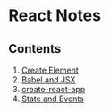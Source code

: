 # React Notes

## Contents
1. [Create Element](https://github.com/wgoode3/react-notes/blob/master/createElement.md)
2. [Babel and JSX](https://github.com/wgoode3/react-notes/blob/master/babel&jsx.md)
3. [create-react-app](https://github.com/wgoode3/react-notes/blob/master/create-react-app.md)
4. [State and Events](https://github.com/wgoode3/react-notes/blob/master/state-and-events.md)
